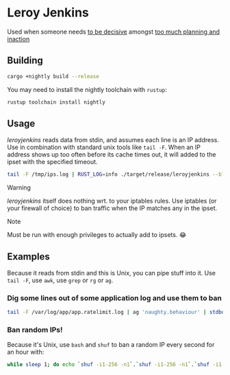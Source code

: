 # Leroy Jenkins

Used when someone needs [to be decisive](https://www.youtube.com/watch?v=mLyOj_QD4a4) amongst [too much planning and inaction](https://www.youtube.com/watch?v=km5FAAQLUT8)

## Building

```sh
cargo +nightly build --release
```

You may need to install the nightly toolchain with `rustup`:

```sh
rustup toolchain install nightly
```

## Usage

*leroyjenkins* reads data from stdin, and assumes each line is an IP address. Use in combination with standard unix tools like `tail -F`. When an IP address shows up too often before its cache times out, it will added to the ipset with the specified timeout.

```sh
tail -F /tmp/ips.log | RUST_LOG=info ./target/release/leroyjenkins --bl-ttl=20 --bl-threshold=100 --ipset-base-time=100 --ipset-ban-ttl=86400 --ipset-ipv6-name=leroy6 --ipset-ipv4-name=leroy4 --reporting-ip-time-period=1 --reporting-ban-time-period=1
```

> [!WARNING]
> *leroyjenkins* itself does nothing wrt. to your iptables rules. Use iptables (or your firewall of choice) to ban traffic when the IP matches any in the ipset.

> [!NOTE]
> Must be run with enough privileges to actually add to ipsets. :joy:

## Examples

Because it reads from stdin and this is Unix, you can pipe stuff into it. Use `tail -F`, use `awk`, use `grep` or `rg` or `ag`.

### Dig some lines out of some application log and use them to ban

```sh
tail -F /var/log/app/app.ratelimit.log | ag 'naughty.behaviour' | stdbuf --output=L awk '{print $NF}' | leroyjenkins $LEROY_ARGS
```

### Ban random IPs!

Because it's Unix, use `bash` and `shuf` to ban a random IP every second for an hour with:

```sh
while sleep 1; do echo `shuf -i1-256 -n1`.`shuf -i1-256 -n1`.`shuf -i1-256 -n1`.`shuf -i1-256 -n1`; done | RUST_LOG=info ./target/release/leroyjenkins --bl-ttl=10 --bl-threshold=0 --ipset-base-time=100 --ipset-ban-ttl=3600 --ipset-ipv6-name=leroy6 --ipset-ipv4-name=leroy4 --reporting-ip-time-period=1 --reporting-ban-time-period=1
```
